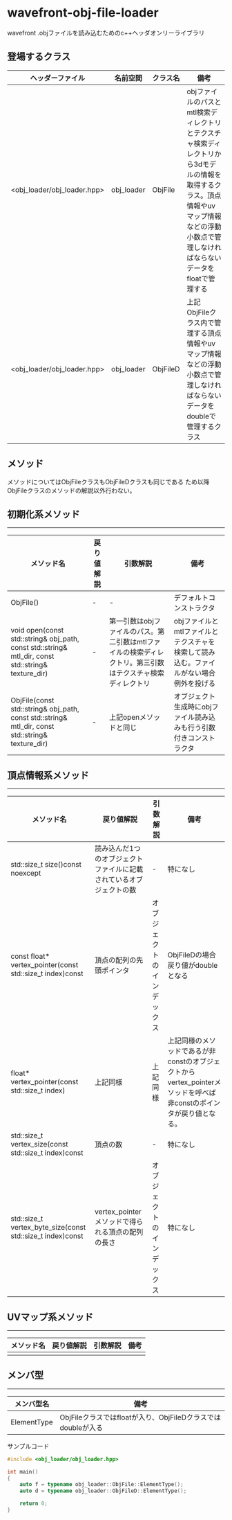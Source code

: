 # wavefront-obj-file-loader
wavefront .objファイルを読み込むためのc++ヘッダオンリーライブラリ  

## 登場するクラス
|ヘッダーファイル|名前空間|クラス名|備考|
|---|---|---|---|
|<obj_loader/obj_loader.hpp>|obj_loader|ObjFile|objファイルのパスとmtl検索ディレクトリとテクスチャ検索ディレクトリから3dモデルの情報を取得するクラス。頂点情報やuvマップ情報などの浮動小数点で管理しなければならないデータをfloatで管理する|
|<obj_loader/obj_loader.hpp>|obj_loader|ObjFileD|上記ObjFileクラス内で管理する頂点情報やuvマップ情報などの浮動小数点で管理しなければならないデータをdoubleで管理するクラス|

## メソッド
メソッドについてはObjFileクラスもObjFileDクラスも同じである
ため以降ObjFileクラスのメソッドの解説以外行わない。

## 初期化系メソッド
---
|メソッド名|戻り値解説|引数解説|備考|
|---|---|---|---|
|ObjFile()|-|-|デフォルトコンストラクタ|
|void open(const std::string& obj_path, const std::string& mtl_dir, const std::string& texture_dir)|-|第一引数はobjファイルのパス。第二引数はmtlファイルの検索ディレクトリ。第三引数はテクスチャ検索ディレクトリ|objファイルとmtlファイルとテクスチャを検索して読み込む。ファイルがない場合例外を投げる|
|ObjFile(const std::string& obj_path, const std::string& mtl_dir, const std::string& texture_dir)|-|上記openメソッドと同じ|オブジェクト生成時にobjファイル読み込みも行う引数付きコンストラクタ|

## 頂点情報系メソッド
---
|メソッド名|戻り値解説|引数解説|備考|
|---|---|---|---|
|std::size_t size()const noexcept|読み込んだ1つのオブジェクトファイルに記載されているオブジェクトの数|-|特になし|
|const float* vertex_pointer(const std::size_t index)const|頂点の配列の先頭ポインタ|オブジェクトのインデックス|ObjFileDの場合戻り値がdoubleとなる|
|float* vertex_pointer(const std::size_t index)|上記同様|上記同様|上記同様のメソッドであるが非constのオブジェクトからvertex_pointerメソッドを呼べば非constのポインタが戻り値となる。|
|std::size_t vertex_size(const std::size_t index)const|頂点の数|-|特になし|
|std::size_t vertex_byte_size(const std::size_t index)const|vertex_pointerメソッドで得られる頂点の配列の長さ|オブジェクトのインデックス|特になし|

## UVマップ系メソッド
---
|メソッド名|戻り値解説|引数解説|備考|
|---|---|---|---|
|||||

## メンバ型
---
|メンバ型名|備考|
|---|---|
|ElementType|ObjFileクラスではfloatが入り、ObjFileDクラスではdoubleが入る|

サンプルコード  
```c++
#include <obj_loader/obj_loader.hpp>

int main()
{
   	auto f = typename obj_loader::ObjFile::ElementType();
    auto d = typename obj_loader::ObjFileD::ElementType();

    return 0;
}
```